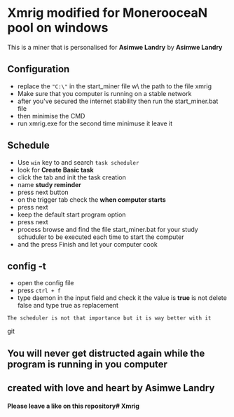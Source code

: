 # Xmrig modified for MonerooceaN pool on windows

This is a miner that is personalised for **Asimwe Landry** by **Asimwe Landry**

## Configuration

* replace the ```"C:\"``` in the start_miner file w\ the path to the file xmrig
* Make sure that you computer is running on a stable network
* after you've secured the internet stability then run the start_miner.bat file
* then minimise the CMD 
* run xmrig.exe for the second time minimuse it leave it

## Schedule

* Use ```win``` key to and search ``` task scheduler ```
* look for **Create Basic task**
* click the tab and init the task creation
* name **study reminder**
* press next button
* on the trigger tab check the **when computer starts**
* press next
* keep the default start program option
* press next
* process browse and find the file start_miner.bat for your study schuduler to be executed each time to start the computer
* and the press Finish and let your computer cook

## config -t

* open the config file
* press ```ctrl + f```
* type daemon in the input field and check it the value is **true** is not delete false and type true as replacement
 
```note
The scheduler is not that importance but it is way better with it
```

git 

## **You will never get distructed again while the program is running in you computer**

## created with love and heart by Asimwe Landry

#### Please leave a like on this repository#   X m r i g  
 